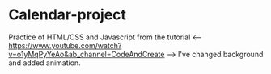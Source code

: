 # Calendar-project
Practice of HTML/CSS and Javascript from the tutorial <-- https://www.youtube.com/watch?v=o1yMqPyYeAo&ab_channel=CodeAndCreate   -->
I've changed background and added animation.
